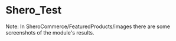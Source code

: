 # Shero_Test
Note: In SheroCommerce/FeaturedProducts/images there are some screenshots of the module's results.

